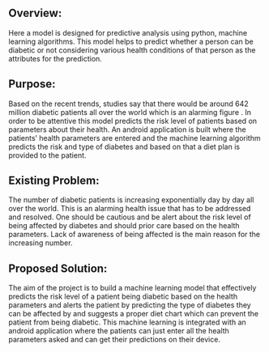 ## Overview:
Here a model is designed for predictive analysis using python, machine learning algorithms. This model helps to predict whether a person can be diabetic or not considering various health conditions of that person as the attributes for the prediction.

## Purpose:
Based on the recent trends, studies say that there would be around 642
million diabetic patients all over the world which is an alarming figure . In order to be attentive this model predicts the risk level of patients based on parameters about their health. An android application is built where the patients’ health parameters are entered and the machine learning algorithm predicts the risk and type of diabetes and based on that a diet plan is provided to the patient.
## Existing Problem:
The number of diabetic patients is increasing exponentially day by day all
over the world. This is an alarming health issue that has to be addressed and resolved. One should be cautious and be alert about the risk level of being affected by diabetes and should prior care based on the health parameters. Lack of awareness of being affected is the main reason for the increasing number.
## Proposed Solution:
The aim of the project is to build a machine learning model that effectively
predicts the risk level of a patient being diabetic based on the health parameters and alerts the patient by predicting the type of diabetes they can be affected by and suggests a proper diet chart which can prevent the patient from being diabetic. This machine learning is integrated with an android application where the patients can just enter all the health parameters asked and can get their predictions on their device.
